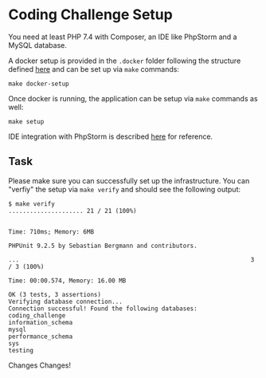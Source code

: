 # Coding Challenge Setup
You need at least PHP 7.4 with Composer, an IDE like PhpStorm and a MySQL database.

A docker setup is provided in the `.docker` folder following the structure defined 
[here](https://www.pascallandau.com/blog/structuring-the-docker-setup-for-php-projects/) 
and can be set up via `make` commands:

```
make docker-setup
```

Once docker is running, the application can be setup via `make` commands as well:

```
make setup
```

IDE integration with PhpStorm is described 
[here](https://www.pascallandau.com/blog/setup-phpstorm-with-xdebug-on-docker/) for reference.

## Task
Please make sure you can successfully set up the infrastructure. You can "verfiy" the setup via
`make verify` and should see the following output:

````
$ make verify
..................... 21 / 21 (100%)


Time: 710ms; Memory: 6MB

PHPUnit 9.2.5 by Sebastian Bergmann and contributors.

...                                                                 3 / 3 (100%)

Time: 00:00.574, Memory: 16.00 MB

OK (3 tests, 3 assertions)
Verifying database connection...
Connection successful! Found the following databases:
coding_challenge
information_schema
mysql
performance_schema
sys
testing
````

Changes Changes!
